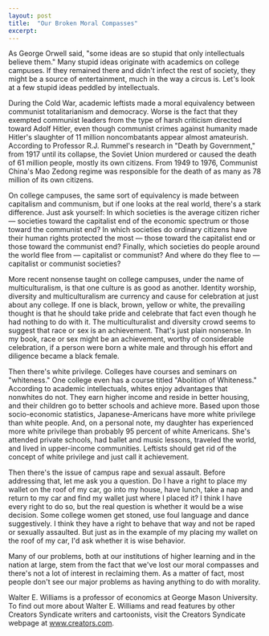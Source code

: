 ```yaml
---
layout: post
title:  "Our Broken Moral Compasses"
excerpt:
---
```




As George Orwell said, "some ideas are so stupid that only intellectuals believe them." Many stupid ideas originate with academics on college campuses. If they remained there and didn't infect the rest of society, they might be a source of entertainment, much in the way a circus is. Let's look at a few stupid ideas peddled by intellectuals.

During the Cold War, academic leftists made a moral equivalency between communist totalitarianism and democracy. Worse is the fact that they exempted communist leaders from the type of harsh criticism directed toward Adolf Hitler, even though communist crimes against humanity made Hitler's slaughter of 11 million noncombatants appear almost amateurish. According to Professor R.J. Rummel's research in "Death by Government," from 1917 until its collapse, the Soviet Union murdered or caused the death of 61 million people, mostly its own citizens. From 1949 to 1976, Communist China's Mao Zedong regime was responsible for the death of as many as 78 million of its own citizens.

On college campuses, the same sort of equivalency is made between capitalism and communism, but if one looks at the real world, there's a stark difference. Just ask yourself: In which societies is the average citizen richer — societies toward the capitalist end of the economic spectrum or those toward the communist end? In which societies do ordinary citizens have their human rights protected the most — those toward the capitalist end or those toward the communist end? Finally, which societies do people around the world flee from — capitalist or communist? And where do they flee to — capitalist or communist societies?

More recent nonsense taught on college campuses, under the name of multiculturalism, is that one culture is as good as another. Identity worship, diversity and multiculturalism are currency and cause for celebration at just about any college. If one is black, brown, yellow or white, the prevailing thought is that he should take pride and celebrate that fact even though he had nothing to do with it. The multiculturalist and diversity crowd seems to suggest that race or sex is an achievement. That's just plain nonsense. In my book, race or sex might be an achievement, worthy of considerable celebration, if a person were born a white male and through his effort and diligence became a black female.

Then there's white privilege. Colleges have courses and seminars on "whiteness." One college even has a course titled "Abolition of Whiteness." According to academic intellectuals, whites enjoy advantages that nonwhites do not. They earn higher income and reside in better housing, and their children go to better schools and achieve more. Based upon those socio-economic statistics, Japanese-Americans have more white privilege than white people. And, on a personal note, my daughter has experienced more white privilege than probably 95 percent of white Americans. She's attended private schools, had ballet and music lessons, traveled the world, and lived in upper-income communities. Leftists should get rid of the concept of white privilege and just call it achievement.



Then there's the issue of campus rape and sexual assault. Before addressing that, let me ask you a question. Do I have a right to place my wallet on the roof of my car, go into my house, have lunch, take a nap and return to my car and find my wallet just where I placed it? I think I have every right to do so, but the real question is whether it would be a wise decision. Some college women get stoned, use foul language and dance suggestively. I think they have a right to behave that way and not be raped or sexually assaulted. But just as in the example of my placing my wallet on the roof of my car, I'd ask whether it is wise behavior.

Many of our problems, both at our institutions of higher learning and in the nation at large, stem from the fact that we've lost our moral compasses and there's not a lot of interest in reclaiming them. As a matter of fact, most people don't see our major problems as having anything to do with morality.

Walter E. Williams is a professor of economics at George Mason University. To find out more about Walter E. Williams and read features by other Creators Syndicate writers and cartoonists, visit the Creators Syndicate webpage at www.creators.com.
